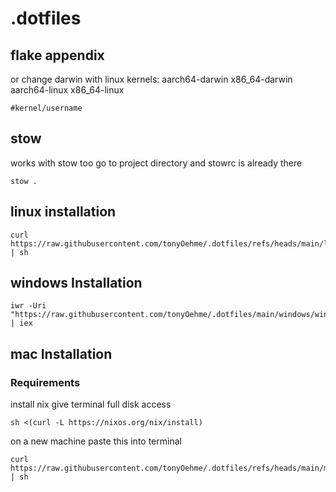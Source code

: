 # .dotfiles

## flake appendix
or change darwin with linux
kernels:
aarch64-darwin
x86_64-darwin
aarch64-linux
x86_64-linux

```
#kernel/username
```
## stow
works with stow too go to project directory and stowrc is already there
```
stow .
```
## linux installation
```
curl https://raw.githubusercontent.com/tonyOehme/.dotfiles/refs/heads/main/linuxinstall.sh | sh
```
## windows Installation
```
iwr -Uri "https://raw.githubusercontent.com/tonyOehme/.dotfiles/main/windows/windows.ps1" | iex
```
## mac Installation
### Requirements

install nix
give terminal full disk access
```
sh <(curl -L https://nixos.org/nix/install)
```

on a new machine paste this into terminal

```
curl https://raw.githubusercontent.com/tonyOehme/.dotfiles/refs/heads/main/macinstall.sh | sh
```
